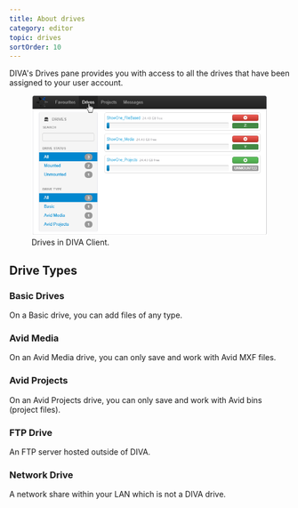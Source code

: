 ```yaml
---
title: About drives
category: editor
topic: drives
sortOrder: 10
---
```


DIVA's Drives pane provides you with access to all the drives that have been assigned to your user account.

<figure>
  <img src="/images/v2/client/drive-description-00.png" alt="DIVA Client drives"/>
  <figcaption>Drives in DIVA Client.</figcaption>
</figure>

## Drive Types

### Basic Drives

On a Basic drive, you can add files of any type.

### Avid Media

On an Avid Media drive, you can only save and work with Avid MXF files.

### Avid Projects

On an Avid Projects drive, you can only save and work with Avid bins (project files).

### FTP Drive

An FTP server hosted outside of DIVA.

### Network Drive

A network share within your LAN which is not a DIVA drive.

